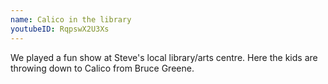 ```yaml
---
name: Calico in the library
youtubeID: RqpswX2U3Xs
---
```


We played a fun show at Steve's local library/arts centre. Here the kids are throwing down to Calico from Bruce Greene.
